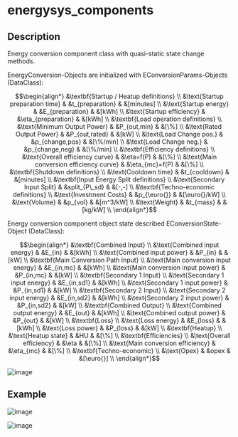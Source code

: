 # energysys_components

## Description
Energy conversion component class with quasi-static state change methods.

EnergyConversion-Objects are initialized with EConversionParams-Objects (DataClass):

```math
\begin{align*}
&\textbf{Startup / Heatup definitions} \\
&\text{Startup preparation time} &  &t_{preparation}  & &[minutes] \\
&\text{Startup energy} &  &E_{preparation}  & &[kWh] \\
&\text{Startup efficiency} &  &\eta_{preparation}  & &[kWh] \\
&\textbf{Load operation definitions} \\
&\text{Minimum Output Power} &  &P_{out,min}  & &[\%] \\
&\text{Rated Output Power} &  &P_{out,rated}  & &[kW] \\
&\text{Load Change pos.} &  &p_{change,pos}  & &[\%/min] \\
&\text{Load Change neg.} &  &p_{change,neg}  & &[\%/min] \\
&\textbf{Efficiency definitions} \\
&\text{Overall efficiency curve} &  &\eta=f(P)  & &[\%] \\
&\text{Main conversion efficiency curve} &  &\eta_{mc}=f(P)  & &[\%] \\
&\textbf{Shutdown definitions} \\
&\text{Cooldown time} &  &t_{cooldown}  & &[minutes] \\
&\textbf{Input Energy Split definitions} \\
&\text{Secondary Input Split} &  &split_{P\_sd}  & &[-,-] \\
&\textbf{Techno-economic definitions} \\
&\text{Investment Costs} &  &p_{\euro{}}  & &[\euro{}/kW] \\
&\text{Volume} &  &p_{vol}  & &[m^3/kW] \\
&\text{Weight} &  &t_{mass}  & &[kg/kW] \\
\end{align*}
```

Energy conversion component object state described EConversionState-Object (DataClass):

```math
\begin{align*}
&\textbf{Combined Input} \\
&\text{Combined input energy} &  &E_{in}  & &[kWh] \\
&\text{Combined input power} &  &P_{in}  & &[kW] \\
&\textbf{Main Conversion Path Input} \\
&\text{Main conversion input energy} &  &E_{in,mc}  & &[kWh] \\
&\text{Main conversion input power} &  &P_{in,mc}  & &[kW] \\
&\textbf{Secondary 1 Input} \\
&\text{Secondary 1 input energy} &  &E_{in,sd1}  & &[kWh] \\
&\text{Secondary 1 input power} &  &P_{in,sd1}  & &[kW] \\
&\textbf{Secondary 2 Input} \\
&\text{Secondary 2 input energy} &  &E_{in,sd2}  & &[kWh] \\
&\text{Secondary 2 input power} &  &P_{in,sd2}  & &[kW] \\
&\textbf{Combined Output} \\
&\text{Combined output energy} &  &E_{out}  & &[kWh] \\
&\text{Combined output power} &  &P_{out}  & &[kW] \\
&\textbf{Loss} \\
&\text{Loss energy} &  &E_{loss}  & &[kWh] \\
&\text{Loss power} &  &P_{loss}  & &[kW] \\
&\textbf{Heatup} \\
&\text{Heatup state} &  &HU  & &[\%] \\
&\textbf{Efficiencies} \\
&\text{Overall efficiency} &  &\eta  & &[\%] \\
&\text{Main conversion efficiency} &  &\eta_{mc}  & &[\%] \\
&\textbf{Techno-economic} \\
&\text{Opex} &  &opex  & &[\euro{}] \\
\end{align*}
```

![image](https://github.com/ZBT-Tools/energysys_components/assets/94350939/42a7fe7a-4aef-4df6-8b4d-f8af7aa51c4f)



## Example 

![image](https://github.com/ZBT-Tools/energysys_components/assets/94350939/4dac6e90-344b-4f3d-aa67-7cf2a9963733)

![image](https://github.com/ZBT-Tools/energysys_components/assets/94350939/403d5eee-5da4-4c14-bd27-46b8c0b7b5de)
